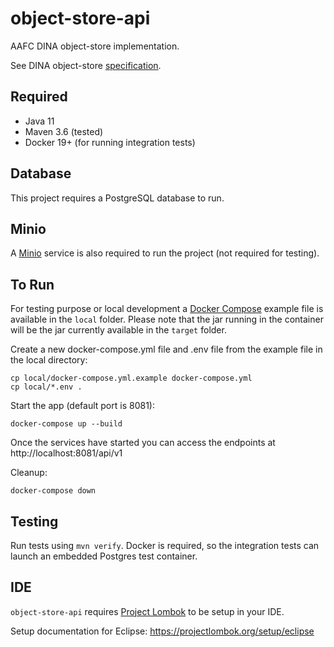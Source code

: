# object-store-api

AAFC DINA object-store implementation.

See DINA object-store [specification](https://github.com/DINA-Web/object-store-specs).

## Required

* Java 11
* Maven 3.6 (tested)
* Docker 19+ (for running integration tests)

## Database
This project requires a PostgreSQL database to run.

## Minio
A [Minio](https://min.io/) service is also required to run the project (not required for testing).

## To Run

For testing purpose or local development a [Docker Compose](https://docs.docker.com/compose/) example file is available in the `local` folder.
Please note that the jar running in the container will be the jar currently available in the `target` folder.

Create a new docker-compose.yml file and .env file from the example file in the local directory:

```
cp local/docker-compose.yml.example docker-compose.yml
cp local/*.env .
```

Start the app (default port is 8081):

```
docker-compose up --build
```

Once the services have started you can access the endpoints at http://localhost:8081/api/v1

Cleanup:
```
docker-compose down
```

## Testing
Run tests using `mvn verify`. Docker is required, so the integration tests can launch an embedded Postgres test container.

## IDE

`object-store-api` requires [Project Lombok](https://projectlombok.org/) to be setup in your IDE.

Setup documentation for Eclipse: <https://projectlombok.org/setup/eclipse>

